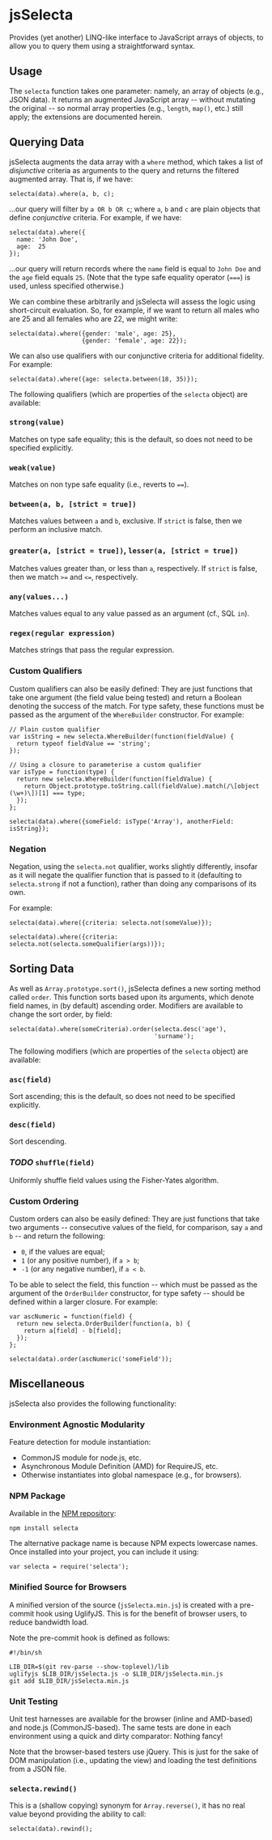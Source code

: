 # jsSelecta
Provides (yet another) LINQ-like interface to JavaScript arrays of
objects, to allow you to query them using a straightforward syntax.

## Usage
The `selecta` function takes one parameter: namely, an array of objects
(e.g., JSON data). It returns an augmented JavaScript array -- without
mutating the original -- so normal array properties (e.g., `length`,
`map()`, etc.) still apply; the extensions are documented herein.

## Querying Data
jsSelecta augments the data array with a `where` method, which takes a
list of *disjunctive* criteria as arguments to the query and returns the
filtered augmented array. That is, if we have:

    selecta(data).where(a, b, c);

...our query will filter by `a OR b OR c`; where `a`, `b` and `c` are
plain objects that define *conjunctive* criteria. For example, if we
have:

    selecta(data).where({
      name: 'John Doe',
      age:  25
    });

...our query will return records where the `name` field is equal to
`John Doe` and the `age` field equals `25`. (Note that the type safe
equality operator (`===`) is used, unless specified otherwise.)
       
We can combine these arbitrarily and jsSelecta will assess the logic
using short-circuit evaluation. So, for example, if we want to return
all males who are 25 and all females who are 22, we might write:

    selecta(data).where({gender: 'male', age: 25},
                        {gender: 'female', age: 22});

We can also use qualifiers with our conjunctive criteria for additional
fidelity. For example:

    selecta(data).where({age: selecta.between(18, 35)});

The following qualifiers (which are properties of the `selecta` object)
are available:

### `strong(value)`
Matches on type safe equality; this is the default, so does not need to
be specified explicitly.

### `weak(value)`
Matches on non type safe equality (i.e., reverts to `==`).

### `between(a, b, [strict = true])`
Matches values between `a` and `b`, exclusive. If `strict` is false,
then we perform an inclusive match.

### `greater(a, [strict = true])`, `lesser(a, [strict = true])`
Matches values greater than, or less than `a`, respectively. If `strict`
is false, then we match `>=` and `<=`, respectively.

### `any(values...)`
Matches values equal to any value passed as an argument (cf., SQL `in`).

### `regex(regular expression)`
Matches strings that pass the regular expression.

### Custom Qualifiers
Custom qualifiers can also be easily defined: They are just functions
that take one argument (the field value being tested) and return a
Boolean denoting the success of the match. For type safety, these
functions must be passed as the argument of the `WhereBuilder`
constructor. For example:

    // Plain custom qualifier
    var isString = new selecta.WhereBuilder(function(fieldValue) {
      return typeof fieldValue == 'string';
    });

    // Using a closure to parameterise a custom qualifier
    var isType = function(type) {
      return new selecta.WhereBuilder(function(fieldValue) {
        return Object.prototype.toString.call(fieldValue).match(/\[object (\w+)\])[1] === type;
      });
    };

    selecta(data).where({someField: isType('Array'), anotherField: isString});

### Negation
Negation, using the `selecta.not` qualifier, works slightly differently,
insofar as it will negate the qualifier function that is passed to it
(defaulting to `selecta.strong` if not a function), rather than doing
any comparisons of its own.

For example:

    selecta(data).where({criteria: selecta.not(someValue)});

    selecta(data).where({criteria: selecta.not(selecta.someQualifier(args))});

## Sorting Data
As well as `Array.prototype.sort()`, jsSelecta defines a new sorting
method called `order`. This function sorts based upon its arguments,
which denote field names, in (by default) ascending order. Modifiers are
available to change the sort order, by field:

    selecta(data).where(someCriteria).order(selecta.desc('age'),
                                            'surname');

The following modifiers (which are properties of the `selecta` object)
are available:

### `asc(field)`
Sort ascending; this is the default, so does not need to be specified
explicitly.

### `desc(field)`
Sort descending.

### *TODO* `shuffle(field)`
Uniformly shuffle field values using the Fisher-Yates algorithm.

### Custom Ordering
Custom orders can also be easily defined: They are just functions that
take two arguments -- consecutive values of the field, for comparison,
say `a` and `b` -- and return the following:

* `0`, if the values are equal;
* `1` (or any positive number), if `a > b`;
* `-1` (or any negative number), if `a < b`.

To be able to select the field, this function -- which must be passed as
the argument of the `OrderBuilder` constructor, for type safety --
should be defined within a larger closure. For example:

    var ascNumeric = function(field) {
      return new selecta.OrderBuilder(function(a, b) {
        return a[field] - b[field];
      });
    };

    selecta(data).order(ascNumeric('someField'));

## Miscellaneous
jsSelecta also provides the following functionality:

### Environment Agnostic Modularity
Feature detection for module instantiation:

* CommonJS module for node.js, etc.
* Asynchronous Module Definition (AMD) for RequireJS, etc.
* Otherwise instantiates into global namespace (e.g., for browsers).

### NPM Package
Available in the [NPM repository](https://npmjs.org/package/selecta):

    npm install selecta

The alternative package name is because NPM expects lowercase names.
Once installed into your project, you can include it using:

    var selecta = require('selecta');

### Minified Source for Browsers
A minified version of the source (`jsSelecta.min.js`) is created with a
pre-commit hook using UglifyJS. This is for the benefit of browser
users, to reduce bandwidth load.

Note the pre-commit hook is defined as follows:
  
    #!/bin/sh
    
    LIB_DIR=$(git rev-parse --show-toplevel)/lib
    uglifyjs $LIB_DIR/jsSelecta.js -o $LIB_DIR/jsSelecta.min.js
    git add $LIB_DIR/jsSelecta.min.js

### Unit Testing
Unit test harnesses are available for the browser (inline and AMD-based)
and node.js (CommonJS-based). The same tests are done in each
environment using a quick and dirty comparator: Nothing fancy!

Note that the browser-based testers use jQuery. This is just for the
sake of DOM manipulation (i.e., updating the view) and loading the test
definitions from a JSON file.

### `selecta.rewind()`
This is a (shallow copying) synonym for `Array.reverse()`, it has no
real value beyond providing the ability to call:

    selecta(data).rewind();
